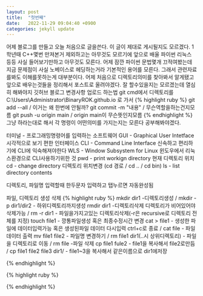 ```yaml
---
layout: post
title:  "첫번째"
date:   2022-11-29 09:04:40 +0900
categories: jekyll update
---
```

어제 블로그를 만들고 오늘 처음으로 글을쓴다. 이 글이 제대로 게시될지도 모르겠다.
1학년때 C++몇번 만져본거 제외하고는 아무것도 모르기에 앞으로 배울 파이썬 리눅스 등등 사실 들어보기만하고 아무것도 모른다.
어제 잠깐 파이썬 문법몇개 끄적여봤는데 지금 문제점이 사실 노베이스로 헤딩하는거라 기본적인 용어를 모른다. 그래서 관련자료를봐도 이해를못하는게 대부분이다.
어제 처음으로 디렉토리의미를 찾아봐서 알게됐고 앞으로 배우는것들을 정리해서 포스트로 올려야겠다.
잘 할수있을지는 모르겠는데 열심히 해봐야지 
  깃허브 블로그 변경사항 업로드 하는법
  git cmd에서 디렉토리를 C:\Users\Administrator\BinaryROK.github.io 로 가서
  {% highlight ruby %}
  git add --all / 이거는 왜 한번에 안될까?
  git commit -m "내용" / 무슨역할을하는건지모름
  git push -u origin main / origin main이 무슨뜻인지모름
{% endhighlight %}
그냥 하라는대로 해서 각 명령이 어떤의미를 가지는지는 모른다 공부해봐야겠다.

터미널 - 프로그래밍명령어를 입력하는 소프트웨어
GUI - Graphical User Intetface 시각적으로 보기 편한 인터페이스
CLI - Command Line Interface 신속하고 편리하기에 CLI에 익숙해져야한다
WLS - Window Subsystem for Linux 윈도우에서 리눅스환경으로 CLI사용하기위한 것
pwd - print workign directory 현재 디렉토리 위치
cd - change directory 디렉토리 위치변경 (cd 경로 / cd .. / cd bin)
ls - list directory contents

디렉토리, 파일명 입력할때 한두문자 입력하고 탭누르면 자동완성됨

파일, 디렉토리 생성 삭제
{% highlight ruby %}
mkdir dir1 -디렉토리생성  / mkdir -p dir1/dir2 - 하위디렉토리까지생성
rmdir dir1 -디렉토리삭제 디렉토리가 비어있어야 삭제가능 / rm -r dir1 - 파일을가지고있는 디렉토리삭제(-r은 recursive로 디렉토리 전체를 지정)
touch file1 - 깡통파일생성 혹은 최종수정시간 변경
cat > file1 - 생성한 파일에 데이터입력가능 혹은 생성된파일 데이터 다시입력 ctrl+c로 종료 / cat file - 파일 데이터 출력
mv file1 file2 - 파일명 변경하기  / rm file1 dir1(..시 상위디렉토리) - 파일을 디렉토리로 이동 / rm file -파일 삭제
cp file1 fule2 - file1을 복사해서 file2로만듬 / cp file1 file2 file3 dir1/ - file1~3을 복사해서 같은이름으로 dir1에저장

{% endhighlight %}


{% highlight ruby %}

{% endhighlight %}
